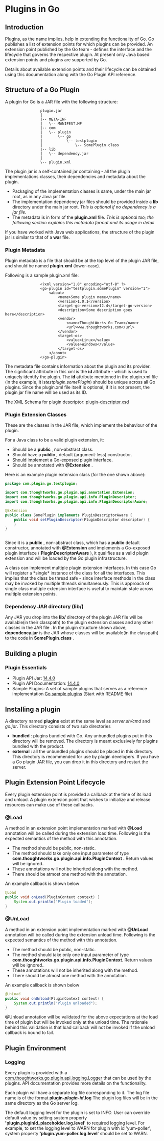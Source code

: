 # Plugins in Go

## Introduction

Plugins, as the name implies, help in extending the functionality of Go. Go publishes a list of extension points for which plugins can be provided. An extension point published by the Go team - defines the interface and the lifecycle that governs the respective plugin. At present only Java based extension points and plugins are supported by Go.

Details about available extension points and their lifecycle can be obtained using this documentation along with the Go Plugin API reference.

## Structure of a Go Plugin

A plugin for Go is a JAR file with the following structure:

``` {.code}
                plugin.jar
                |
                |-- META-INF
                |   \-- MANIFEST.MF
                |-- com
                |   \-- plugin
                |       \-- go
                |           \-- testplugin
                |               \-- SomePlugin.class
                |-- lib
                |   \-- dependency.jar
                |
                \-- plugin.xml

```

The plugin jar is a self-contained jar containing - all the plugin implementations classes, their dependencies and metadata about the plugin.

-   Packaging of the implementation classes is same, under the main jar root, as in any Java jar file.
-   The implementation dependency jar files should be provided inside a **lib** directory under the main jar root. *This is optional if no dependency is a jar file.*
-   The metadata is in form of the **plugin.xml** file. *This is optional too; the following section explains this metadata format and its usage in detail*

If you have worked with Java web applications, the structure of the plugin jar is similar to that of a **war** file.

### Plugin Metadata

Plugin metadata is a file that should be at the top level of the plugin JAR file, and should be named **plugin.xml** (lower-case).

Following is a sample plugin.xml file:

``` {.code}
                <?xml version="1.0" encoding="utf-8" ?>
                <go-plugin id="testplugin.somePlugin" version="1">
                    <about>
                        <name>Some plugin name</name>
                        <version>1.0.1</version>
                        <target-go-version>12.4</target-go-version>
                        <description>Some description goes here</description>
                        <vendor>
                            <name>ThoughtWorks Go Team</name>
                            <url>www.thoughtworks.com</url>
                        </vendor>
                        <target-os>
                            <value>Linux</value>
                            <value>Windows</value>
                        </target-os>
                    </about>
                </go-plugin>

```

The metadata file contains information about the plugin and its provider. The significant attribute in this xml is the **id** attribute - which is used to uniquely identify the plugin. The **id** attribute mentioned in the plugin.xml file (in the example, it is*testplugin.somePlugin*) should be unique across all Go plugins. Since the plugin.xml file itself is optional, if it is not present, the plugin jar file name will be used as its ID.

The XML Schema for plugin descriptor: [plugin-descriptor.xsd](../resources/plugin-descriptor.xsd)

### Plugin Extension Classes

These are the classes in the JAR file, which implement the behaviour of the plugin.

For a Java class to be a valid plugin extension, it:

-   Should be a **public** , non-abstract class.
-   Should have a **public** , default (argument-less) constructor.
-   Should implement a Go-exposed plugin interface.
-   Should be annotated with **@Extension** .

Here is an example plugin extension class (for the one shown above):

```java
package com.plugin.go.testplugin;

import com.thoughtworks.go.plugin.api.annotation.Extension;
import com.thoughtworks.go.plugin.api.info.PluginDescriptor;
import com.thoughtworks.go.plugin.api.info.PluginDescriptorAware;

@Extension
public class SomePlugin implements PluginDescriptorAware {
    public void setPluginDescriptor(PluginDescriptor descriptor) {
    }
}
            
```

Since it is a **public** , non-abstract class, which has a **public** default constructor, annotated with **@Extension** and implements a Go-exposed plugin interface ( **PluginDescriptorAware** ), it qualifies as a valid plugin extension and will be loaded by the Go plugin infrastructure.

A class can implement multiple plugin extension interfaces. In this case Go will register a \*single\* instance of the class for all the interfaces. This implies that the class be thread safe - since interface methods in the class may be invoked by multiple threads simultaneously. This is approach of single class multiple extension interface is useful to maintain state across multiple extension points.

### Dependency JAR directory (lib/)

Any JAR you drop into the **lib/** directory of the plugin JAR file will be available(in their classpath) to the plugin extension classes and any other classes in the JAR file . In the plugin structure shown above, **dependency.jar** is the JAR whose classes will be available(in the classpath) to the code in **SomePlugin.class** .

## Building a plugin

### Plugin Essentials

-   Plugin API Jar: [14.4.0](https://bintray.com/artifact/download/gocd/gocd/go-plugin-api-14.4.0.jar)
-   Plugin API Documentation: [14.4.0](http://www.go.cd/documentation/developer/resources/javadoc/14.4.0/index.html)
-   Sample Plugins: A set of sample plugins that serves as a reference implementation [Go sample plugins](https://github.com/gocd/sample-plugins) (Start with README file)

## Installing a plugin

A directory named **plugins** exist at the same level as *server.sh/cmd* and *go.jar*. This directory consists of two sub directories

-   **bundled** : plugins bundled with Go. Any unbundled plugins put in this directory will be removed. The directory is meant exclusively for plugins bundled with the product.
-   **external** : all the unbundled plugins should be placed in this directory. This directory is recommended for use by plugin developers. If you have a Go plugin JAR file, you can drop it in this directory and restart the server.

## Plugin Extension Point Lifecycle

Every plugin extension point is provided a callback at the time of its load and unload. A plugin extension point that wishes to initialize and release resources can make use of these callbacks.

### @Load

A method in an extension point implementation marked with **@Load** annotation will be called during the extension load time. Following is the expected semantics of the method with this annotation.

-   The method should be public, non-static.
-   The method should take only one input parameter of type **com.thoughtworks.go.plugin.api.info.PluginContext** . Return values will be ignored..
-   These annotations will not be inherited along with the method.
-   There should be atmost one method with the annotation.

An example callback is shown below

```java
@Load
public void onLoad(PluginContext context) {
    System.out.println("Plugin loaded");
}

```

### @UnLoad

A method in an extension point implementation marked with **@UnLoad** annotation will be called during the extension unload time. Following is the expected semantics of the method with this annotation.

-   The method should be public, non-static.
-   The method should take only one input parameter of type **com.thoughtworks.go.plugin.api.info.PluginContext**. Return values will be ignored..
-   These annotations will not be inherited along with the method.
-   There should be atmost one method with the annotation.

An example callback is shown below

```java
@UnLoad
public void onUnload(PluginContext context) {
    System.out.println("Plugin unloaded");
}

```

@Unload annotation will be validated for the above expectations at the load time of plugin but will be invoked only at the unload time. The rationale behind this validation is that load callback will not be invoked if the unload callback is bound to fail.

## Plugin Environment

### Logging

Every plugin is provided with a [com.thoughtworks.go.plugin.api.logging.Logger](../resources/javadoc/14.4.0/com/thoughtworks/go/plugin/api/logging/Logger.html) that can be used by the plugins. API documentation provides more details on the functionality.

Each plugin will have a separate log file corresponding to it. The log file name is of the format **plugin-*plugin-id*.log** The plugin log files will be in the same directory as the Go server log.

The default logging level for the plugin is set to INFO. User can override default value by setting system property **'plugin.pluginId\_placeholder.log.level'** to required logging level. For example, to set the logging level to WARN for plugin with id 'yum-poller', system property **'plugin.yum-poller.log.level'** should be set to WARN.
